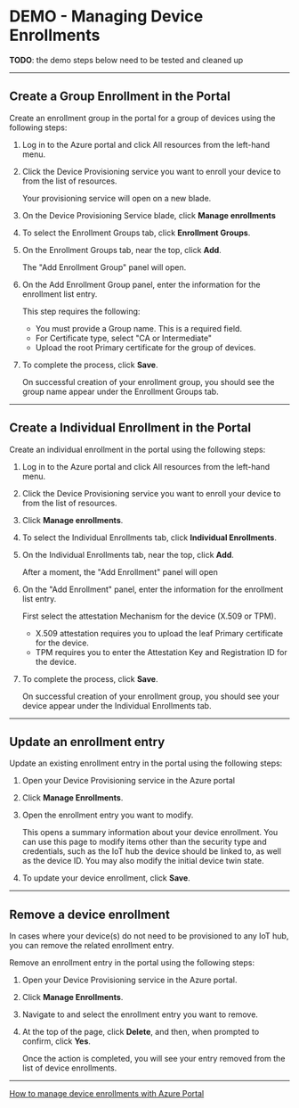 # DEMO - Managing Device Enrollments

**TODO**: the demo steps below need to be tested and cleaned up

---

## Create a Group Enrollment in the Portal

Create an enrollment group in the portal for a group of devices using the following steps:

1. Log in to the Azure portal and click All resources from the left-hand menu.

1. Click the Device Provisioning service you want to enroll your device to from the list of resources.

    Your provisioning service will open on a new blade.

1. On the Device Provisioning Service blade, click **Manage enrollments**

1. To select the Enrollment Groups tab, click **Enrollment Groups**.

1. On the Enrollment Groups tab, near the top, click **Add**.

    The "Add Enrollment Group" panel will open.

1. On the Add Enrollment Group panel, enter the information for the enrollment list entry. 

    This step requires the following:

    * You must provide a Group name. This is a required field. 
    * For Certificate type, select "CA or Intermediate" 
    * Upload the root Primary certificate for the group of devices.

1. To complete the process, click **Save**. 

    On successful creation of your enrollment group, you should see the group name appear under the Enrollment Groups tab.

---

## Create a Individual Enrollment in the Portal

Create an individual enrollment in the portal using the following steps:

1. Log in to the Azure portal and click All resources from the left-hand menu.

1. Click the Device Provisioning service you want to enroll your device to from the list of resources.

1. Click **Manage enrollments**.

1. To select the Individual Enrollments tab, click **Individual Enrollments**.

1. On the Individual Enrollments tab, near the top, click **Add**.

    After a moment, the "Add Enrollment" panel will open
 
1. On the "Add Enrollment" panel, enter the information for the enrollment list entry. 

    First select the attestation Mechanism for the device (X.509 or TPM). 

    * X.509 attestation requires you to upload the leaf Primary certificate for the device. 
    * TPM requires you to enter the Attestation Key and Registration ID for the device.

1. To complete the process, click **Save**. 

    On successful creation of your enrollment group, you should see your device appear under the Individual Enrollments tab.

---

## Update an enrollment entry

Update an existing enrollment entry in the portal using the following steps:

1. Open your Device Provisioning service in the Azure portal

1. Click **Manage Enrollments**.

1. Open the enrollment entry you want to modify. 

    This opens a summary information about your device enrollment. You can use this page to modify items other than the security type and credentials, such as the IoT hub the device should be linked to, as well as the device ID. You may also modify the initial device twin state.

1. To update your device enrollment, click **Save**.

---

## Remove a device enrollment

In cases where your device(s) do not need to be provisioned to any IoT hub, you can remove the related enrollment entry.

Remove an enrollment entry in the portal using the following steps:

1. Open your Device Provisioning service in the Azure portal.

1. Click **Manage Enrollments**.

1. Navigate to and select the enrollment entry you want to remove.

1. At the top of the page, click **Delete**, and then, when prompted to confirm, click **Yes**.

    Once the action is completed, you will see your entry removed from the list of device enrollments.


---

[How to manage device enrollments with Azure Portal](https://docs.microsoft.com/en-us/azure/iot-dps/how-to-manage-enrollments)
